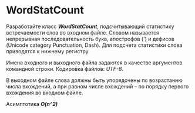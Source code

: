 # WordStatCount

Разработайте класс __*WordStatCount*__, подсчитывающий статистику встречаемости слов во входном файле.
Словом называется непрерывная последовательность букв, апострофов (') и дефисов (Unicode category Punctuation, Dash). Для подсчета статистики слова приводятся к нижнему регистру.

Имена входного и выходного файла задаются в качестве аргументов командной строки. Кодировка файлов: *UTF-8*.

В выходном файле слова должны быть упорядочены по возрастанию числа вхождений, а при равном числе вхождений – по порядку первого вхождения во входном файле.

Асимптотика __*O(n^2)*__
